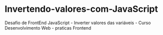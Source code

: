 # Invertendo-valores-com-JavaScript
Desafio de FrontEnd JavaScript - Inverter valores das variáveis - Curso Desenvolvimento Web - praticas Frontend
